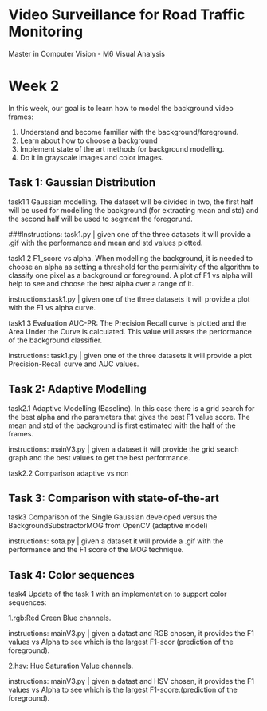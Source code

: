 # Video Surveillance for Road Traffic Monitoring
Master in Computer Vision - M6 Visual Analysis

 
# Week 2
In this week, our goal is to learn how to model the background video frames:  
1. Understand and become familiar with the background/foreground. 
2. Learn about how to choose a background 
3. Implement state of the art methods for background modelling.  
4. Do it in grayscale images and color images.


## Task 1: Gaussian Distribution  
task1.1 Gaussian modelling. The dataset will be divided in two, the first half will be used for modelling the background (for
extracting mean and std) and the second half will be used to segment the foregorund.

  ###Instructions: task1.py | given one of the three datasets it will provide a .gif with the performance and mean and std values plotted.

task1.2 F1_score vs alpha. When modelling the background, it is needed to choose an alpha as setting a threshold for the
permisivity of the algorithm to classify one pixel as a background or foreground. A plot of F1 vs alpha will help to see and 
choose the best alpha over a range of it.

  instructions:task1.py | given one of the three datasets it will provide a plot with the F1 vs alpha curve.

task1.3 Evaluation AUC-PR: The Precision Recall curve is plotted and the Area Under the Curve is calculated. This value
will asses the performance of the background classifier.

  instructions: task1.py | given one of the three datasets it will provide a plot Precision-Recall curve and AUC values.

## Task 2: Adaptive Modelling
task2.1 Adaptive Modelling (Baseline). In this case there is a grid search for the best alpha and rho parameters that
gives the best F1 value score. The mean and std of the background is first estimated with the half of the frames.
  
  instructions: mainV3.py | given a dataset it will provide the grid search graph and the best values to get the best performance.
  
task2.2 Comparison adaptive vs non 

## Task 3: Comparison with state-of-the-art
task3 Comparison of the Single Gaussian developed versus the BackgroundSubstractorMOG from OpenCV (adaptive model)
  
  instructions: sota.py | given a dataset it will provide a .gif with the performance and the F1 score of the MOG technique.  

## Task 4: Color sequences
task4 Update of the task 1 with an implementation to support color sequences:

1.rgb:Red Green Blue channels.

  instructions: mainV3.py | given a datast and RGB chosen, it provides the F1 values vs Alpha to see which is the largest F1-scor (prediction of the foreground).
  
2.hsv: Hue Saturation Value channels.

instructions: mainV3.py | given a datast and HSV chosen, it provides the F1 values vs Alpha to see which is the largest F1-score.(prediction of the foreground).
 
